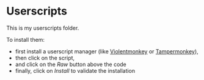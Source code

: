 # Userscripts

This is my userscripts folder.

To install them:
* first install a userscript manager (like [Violentmonkey](https://violentmonkey.github.io/) or [Tampermonkey](https://www.tampermonkey.net/)),
* then click on the script,
* and click on the *Raw* button above the code
* finally, click on *Install* to validate the installation
